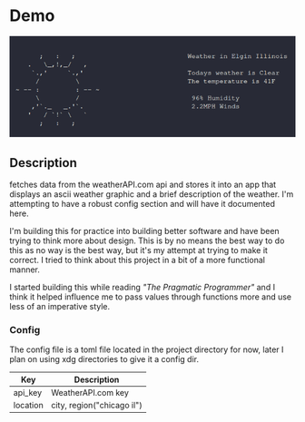 # Demo

![Alt text](test.png?raw=true "Demo Image")

## Description

fetches data from the weatherAPI.com api and stores it into an app that displays an ascii weather graphic and a brief description of the weather. I'm attempting to have a robust config section and will have it documented here.

I'm building this for practice into building better software and have been trying to think more about design. This is by no means the best way to do this as no way is the best way, but it's my attempt at trying to make it correct. I tried to think about this project in a bit of a more functional manner.

I started building this while reading *"The Pragmatic Programmer"* and I think it helped influence me to pass values through functions more and use less of an imperative style.

### Config

The config file is a toml file located in the project directory for now, later I plan on using xdg directories to give it a config dir.

|     Key     |         Description        |
| ----------- | -------------------------- |
|  api_key    |     WeatherAPI.com key     |
|  location   | city, region("chicago il") |
